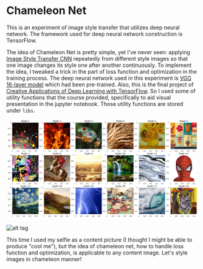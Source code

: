 # Chameleon Net
This is an experiment of image style transfer that utilizes deep neural network. The framework used for deep neural network construction is TensorFlow.

The idea of Chameleon Net is pretty simple, yet I've never seen: applying [Image Style Transfer CNN](http://www.cv-foundation.org/openaccess/content_cvpr_2016/html/Gatys_Image_Style_Transfer_CVPR_2016_paper.html) repeatedly from different style images so that one image changes its style one after another continuously. To implement the idea, I tweaked a trick in the part of loss function and optimization in the training process. The deep neural network used in this experiment is [VGG 16-layer model](http://www.robots.ox.ac.uk/~vgg/research/very_deep/) which had been pre-trained. 
Also, this is the final project of [Creative Applications of Deep Learning with TensorFlow](https://www.kadenze.com/courses/creative-applications-of-deep-learning-with-tensorflow/info). So I used some of utility functions that the course provided, specifically to aid visual presentation in the jupyter notebook. Those utility functions are stored under `libs`.

![alt tag](https://raw.githubusercontent.com/watanabe8760/chameleon-net/master/output/style.png)

![alt tag](https://raw.githubusercontent.com/watanabe8760/chameleon-net/master/output/chameleon.gif)

This time I used my selfie as a content picture (I thought I might be able to produce "cool me"), but the idea of chameleon net, how to handle loss function and optimization, is applicable to any content image. Let's style images in chameleon manner!
